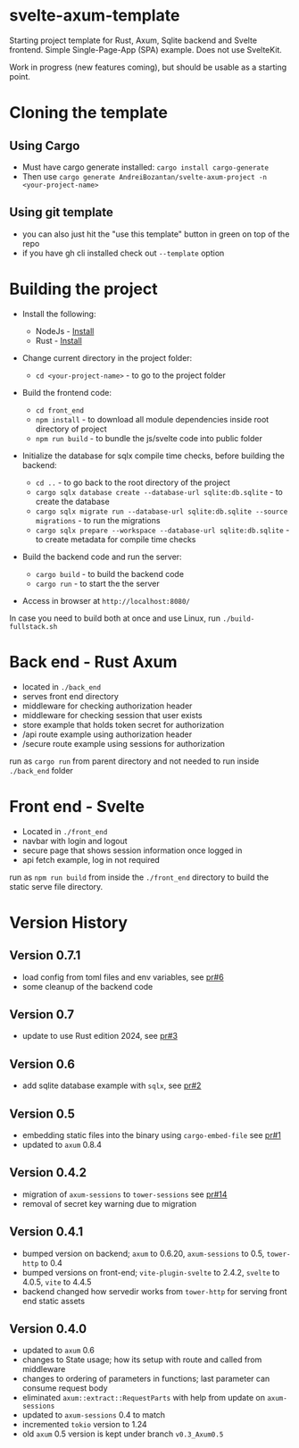 # svelte-axum-template

Starting project template for Rust, Axum, Sqlite backend and Svelte frontend.  Simple Single-Page-App (SPA) example.  Does not use SvelteKit.

Work in progress (new features coming), but should be usable as a starting point.

# Cloning the template
## Using Cargo
- Must have cargo generate installed: `cargo install cargo-generate`
- Then use `cargo generate AndreiBozantan/svelte-axum-project -n <your-project-name>`

## Using git template
- you can also just hit the "use this template" button in green on top of the repo
- if you have gh cli installed check out `--template` option


# Building the project
- Install the following:
    - NodeJs - [Install](https://nodejs.org/en/download/)
    - Rust  - [Install](https://www.rust-lang.org/tools/install)

- Change current directory in the project folder:
    - `cd <your-project-name>` - to go to the project folder

- Build the frontend code:
    - `cd front_end`
    - `npm install` - to download all module dependencies inside root directory of project
    - `npm run build` - to bundle the js/svelte code into public folder

- Initialize the database for sqlx compile time checks, before building the backend:
    - `cd ..` - to go back to the root directory of the project
    - `cargo sqlx database create --database-url sqlite:db.sqlite` - to create the database
    - `cargo sqlx migrate run --database-url sqlite:db.sqlite --source migrations` - to run the migrations
    - `cargo sqlx prepare --workspace --database-url sqlite:db.sqlite` - to create metadata for compile time checks

- Build the backend code and run the server:
    - `cargo build` - to build the backend code
    - `cargo run` - to start the the server

- Access in browser at `http://localhost:8080/`

In case you need to build both at once and use Linux, run `./build-fullstack.sh`


# Back end - Rust Axum
- located in `./back_end`
- serves front end directory
- middleware for checking authorization header
- middleware for checking session that user exists
- store example that holds token secret for authorization
- /api route example using authorization header
- /secure route example using sessions for authorization

run as `cargo run` from parent directory and not needed to run inside `./back_end` folder

# Front end - Svelte
- Located in `./front_end`
- navbar with login and logout
- secure page that shows session information once logged in
- api fetch example, log in not required

run as `npm run build` from inside the `./front_end` directory to build the static serve file directory.

# Version History

## Version 0.7.1
- load config from toml files and env variables, see [pr#6](https://github.com/AndreiBozantan/svelte-axum-template/pull/6)
- some cleanup of the backend code

## Version 0.7
- update to use Rust edition 2024, see [pr#3](https://github.com/AndreiBozantan/svelte-axum-template/pull/3)

## Version 0.6
- add sqlite database example with `sqlx`, see [pr#2](https://github.com/AndreiBozantan/svelte-axum-template/pull/2)

## Version 0.5
- embedding static files into the binary using `cargo-embed-file` see [pr#1](https://github.com/AndreiBozantan/svelte-axum-template/pull/1)
- updated to `axum` 0.8.4

## Version 0.4.2
- migration of `axum-sessions` to `tower-sessions` see [pr#14](https://github.com/jbertovic/svelte-axum-project/pull/14)
- removal of secret key warning due to migration

## Version 0.4.1
- bumped version on backend; `axum` to 0.6.20, `axum-sessions` to 0.5, `tower-http` to 0.4
- bumped versions on front-end; `vite-plugin-svelte` to 2.4.2, `svelte` to 4.0.5, `vite` to 4.4.5
- backend changed how servedir works from `tower-http` for serving front end static assets

## Version 0.4.0
  - updated to `axum` 0.6
  - changes to State usage; how its setup with route and called from middleware
  - changes to ordering of parameters in functions; last parameter can consume request body
  - eliminated `axum::extract::RequestParts` with help from update on `axum-sessions`
- updated to `axum-sessions` 0.4 to match
- incremented `tokio` version to 1.24
- old `axum` 0.5 version is kept under branch `v0.3_Axum0.5`
